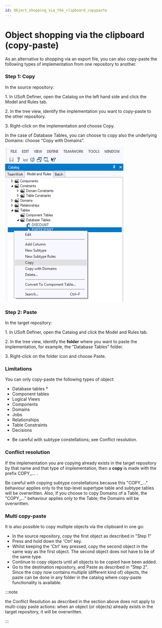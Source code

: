 ```yaml
---
id: Object_shopping_via_the_clipboard_copypaste
---
```


# Object shopping via the clipboard (copy-paste)

As an alternative to shopping via an export file, you can also copy-paste the following types of implementation from one repository to another.

### Step 1: Copy

In the source repository:

1. In USoft Definer, open the Catalog on the left hand side and click the Model and Rules tab.

2. In the tree view, identify the implementation you want to copy-paste to the other repository.

3. Right-click on the implementation and choose Copy.

In the case of Database Tables, you can choose to copy also the underlying Domains: choose "Copy with Domains".

![](./assets/990b86c8-b6f7-40c2-9dd9-f485d7fc4ac4.png)

### Step 2: Paste

In the target repository:

1. In USoft Definer, open the Catalog and click the Model and Rules tab.

2. In the tree view, identify the **folder** where you want to paste the implementation, for example, the "Database Tables" folder.

3. Right-click on the folder icon and choose Paste.

### Limitations

You can only copy-paste the following types of object:

- Database tables *
- Component tables
- Logical Views
- Components
- Domains
- Jobs
- Relationships
- Table Constraints
- Decisions

* Be careful with subtype constellations; see Conflict resolution.

### Conflict resolution

If the implementation you are copying already exists in the target repository by that name and that type of implementation, then a **copy** is made with the prefix COPY_... .

Be careful with copying subtype constellations because this "COPY_..." behaviour applies only to the top-level supertype table and subtype tables will be overwritten. Also, if you choose to copy Domains of a Table, the "COPY_..." behaviour applies only to the Table; the Domains will be overwritten.

### Multi copy-paste

It is also possible to copy multiple objects via the clipboard in one go:

- In the source repository, copy the first object as described in "Step 1"
- Press and hold down the 'Ctrl' key.
- Whilst keeping the 'Ctrl' key pressed, copy the second object in the same way as the first object. The second object does not have to be of the same type.
- Continue to copy objects until all objects to be copied have been added.
- Go to the destination repository, and Paste as described in "Step 2". Since the copy now contains multiple (different kind of) objects, the paste can be done in any folder in the catalog where copy-paste functionality is available.


:::note

the Conflict Resolution as described in the section above does not apply to multi-copy paste actions: when an object (or objects) already exists in the target repository, it will be overwritten.

:::
